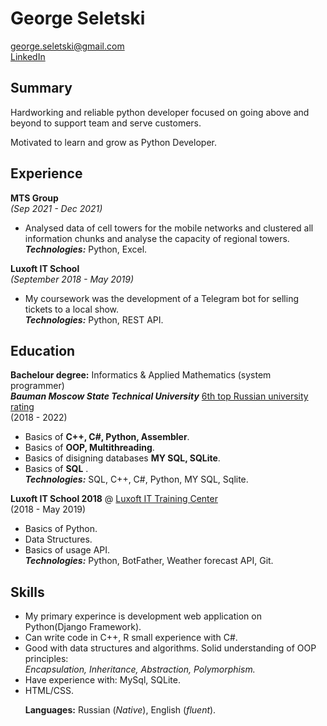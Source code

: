 # George Seletski 
george.seletski@gmail.com<br>
[LinkedIn](https://www.linkedin.com/in/george-seletski/) <br>
## Summary
Hardworking and reliable python developer focused on going above and beyond to support team and serve customers. <p>Motivated to learn and grow as Python Developer.</p>
## Experience
**MTS Group** <br> _(Sep 2021 - Dec 2021)_ <br>
- Analysed data of cell towers for the mobile networks and
clustered all information chunks and analyse the capacity of regional towers. <br/>
_**Technologies:**_ Python, Excel.

**Luxoft IT School** <br>
_(September 2018 - May 2019)_ <br>
- My coursework was the development of a Telegram bot for selling tickets to a local show.<br/>
_**Technologies:**_ Python, REST API.



## Education
**Bachelour degree:** Informatics & Applied Mathematics (system programmer) <br>
***Bauman Moscow State Technical University*** 
[6th top Russian university rating](https://www.universityrankings.ch/results&ranking=QS&region=World&year=2021&q=Russia)<br>
(2018 - 2022) 


- Basics of **C++, C#, Python, Assembler**.
- Basics of **OOP, Multithreading**.
- Basics of disigning databases  **MY SQL, SQLite**.
- Basics of **SQL** .<br/>
  _**Technologies:**_ SQL, C++, C#, Python, MY SQL, Sqlite.

**Luxoft IT School 2018**  @ [Luxoft IT Training Center](https://www.luxoft-training.ru/)<br>
(2018 - May 2019)

- Basics of Python.
- Data Structures.
- Basics of usage API. <br/>
 _**Technologies:**_ Python, BotFather, Weather forecast API, Git.



## Skills
<ul>
<li>My primary experince is development web application on Python(Django Framework).</li>
<li>Can write code in C++, R small experience with C#. </li>
<li>Good with data structures and algorithms. Solid understanding of OOP principles: <br><em>Encapsulation, Inheritance, Abstraction, Polymorphism.</em>
</li>
<li>Have experience with: MySql, SQLite.</li>
<li>HTML/CSS.</li>

**Languages:** Russian (<em>Native</em>), English (<em>fluent</em>).</li>




